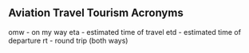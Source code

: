 ## Aviation Travel Tourism Acronyms

omw - on my way
eta - estimated time of travel
etd - estimated time of departure
rt - round trip (both ways)
